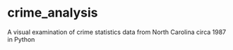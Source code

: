 # crime_analysis
A visual examination of crime statistics data from North Carolina circa 1987 in Python
